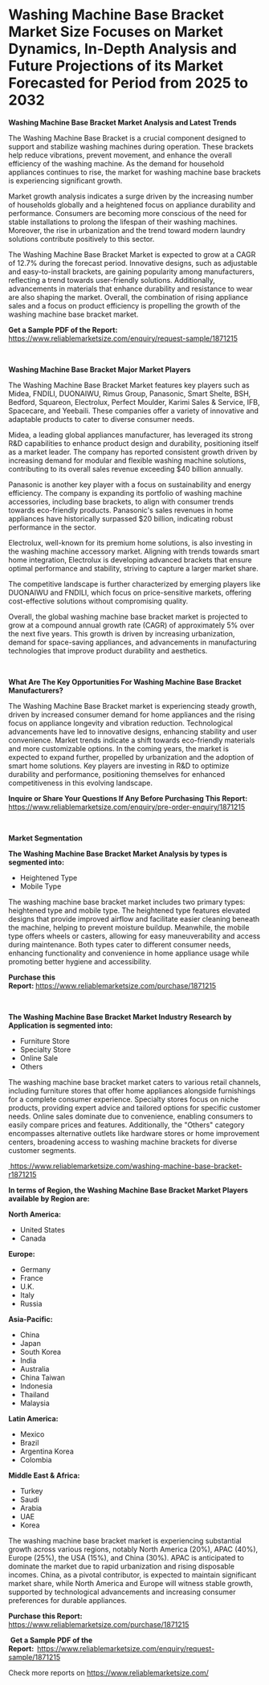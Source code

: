 <p><h1>Washing Machine Base Bracket Market Size Focuses on Market Dynamics, In-Depth Analysis and Future Projections of its Market Forecasted for Period from 2025 to 2032</h1></p><p><strong>Washing Machine Base Bracket Market Analysis and Latest Trends</strong></p>
<p><p>The Washing Machine Base Bracket is a crucial component designed to support and stabilize washing machines during operation. These brackets help reduce vibrations, prevent movement, and enhance the overall efficiency of the washing machine. As the demand for household appliances continues to rise, the market for washing machine base brackets is experiencing significant growth.</p><p>Market growth analysis indicates a surge driven by the increasing number of households globally and a heightened focus on appliance durability and performance. Consumers are becoming more conscious of the need for stable installations to prolong the lifespan of their washing machines. Moreover, the rise in urbanization and the trend toward modern laundry solutions contribute positively to this sector.</p><p>The Washing Machine Base Bracket Market is expected to grow at a CAGR of 12.7% during the forecast period. Innovative designs, such as adjustable and easy-to-install brackets, are gaining popularity among manufacturers, reflecting a trend towards user-friendly solutions. Additionally, advancements in materials that enhance durability and resistance to wear are also shaping the market. Overall, the combination of rising appliance sales and a focus on product efficiency is propelling the growth of the washing machine base bracket market.</p></p>
<p><strong>Get a Sample PDF of the Report:&nbsp;</strong> <a href="https://www.reliablemarketsize.com/enquiry/request-sample/1871215?utm_campaign=2005&utm_medium=2&utm_source=Github&utm_content=ia&utm_term=10022025&utm_id=washing-machine-base-bracket">https://www.reliablemarketsize.com/enquiry/request-sample/1871215</a></p>
<p>&nbsp;</p>
<p><strong>Washing Machine Base Bracket Major Market Players</strong></p>
<p><p>The Washing Machine Base Bracket Market features key players such as Midea, FNDILI, DUONAIWU, Rimus Group, Panasonic, Smart Shelte, BSH, Bedford, Squareon, Electrolux, Perfect Moulder, Karimi Sales & Service, IFB, Spacecare, and Yeebaili. These companies offer a variety of innovative and adaptable products to cater to diverse consumer needs.</p><p>Midea, a leading global appliances manufacturer, has leveraged its strong R&D capabilities to enhance product design and durability, positioning itself as a market leader. The company has reported consistent growth driven by increasing demand for modular and flexible washing machine solutions, contributing to its overall sales revenue exceeding $40 billion annually.</p><p>Panasonic is another key player with a focus on sustainability and energy efficiency. The company is expanding its portfolio of washing machine accessories, including base brackets, to align with consumer trends towards eco-friendly products. Panasonic's sales revenues in home appliances have historically surpassed $20 billion, indicating robust performance in the sector.</p><p>Electrolux, well-known for its premium home solutions, is also investing in the washing machine accessory market. Aligning with trends towards smart home integration, Electrolux is developing advanced brackets that ensure optimal performance and stability, striving to capture a larger market share.</p><p>The competitive landscape is further characterized by emerging players like DUONAIWU and FNDILI, which focus on price-sensitive markets, offering cost-effective solutions without compromising quality. </p><p>Overall, the global washing machine base bracket market is projected to grow at a compound annual growth rate (CAGR) of approximately 5% over the next five years. This growth is driven by increasing urbanization, demand for space-saving appliances, and advancements in manufacturing technologies that improve product durability and aesthetics.</p></p>
<p>&nbsp;</p>
<p><strong>What Are The Key Opportunities For Washing Machine Base Bracket Manufacturers?</strong></p>
<p><p>The Washing Machine Base Bracket market is experiencing steady growth, driven by increased consumer demand for home appliances and the rising focus on appliance longevity and vibration reduction. Technological advancements have led to innovative designs, enhancing stability and user convenience. Market trends indicate a shift towards eco-friendly materials and more customizable options. In the coming years, the market is expected to expand further, propelled by urbanization and the adoption of smart home solutions. Key players are investing in R&D to optimize durability and performance, positioning themselves for enhanced competitiveness in this evolving landscape.</p></p>
<p><strong>Inquire or Share Your Questions If Any Before Purchasing This Report:</strong> <a href="https://www.reliablemarketsize.com/enquiry/pre-order-enquiry/1871215?utm_campaign=2005&utm_medium=2&utm_source=Github&utm_content=ia&utm_term=10022025&utm_id=washing-machine-base-bracket">https://www.reliablemarketsize.com/enquiry/pre-order-enquiry/1871215</a></p>
<p>&nbsp;</p>
<p><strong>Market Segmentation</strong></p>
<p><strong>The Washing Machine Base Bracket Market Analysis by types is segmented into:</strong></p>
<p><ul><li>Heightened Type</li><li>Mobile Type</li></ul></p>
<p><p>The washing machine base bracket market includes two primary types: heightened type and mobile type. The heightened type features elevated designs that provide improved airflow and facilitate easier cleaning beneath the machine, helping to prevent moisture buildup. Meanwhile, the mobile type offers wheels or casters, allowing for easy maneuverability and access during maintenance. Both types cater to different consumer needs, enhancing functionality and convenience in home appliance usage while promoting better hygiene and accessibility.</p></p>
<p><strong>Purchase this Report:&nbsp;</strong><a href="https://www.reliablemarketsize.com/purchase/1871215?utm_campaign=2005&utm_medium=2&utm_source=Github&utm_content=ia&utm_term=10022025&utm_id=washing-machine-base-bracket">https://www.reliablemarketsize.com/purchase/1871215</a></p>
<p>&nbsp;</p>
<p><strong>The Washing Machine Base Bracket Market Industry Research by Application is segmented into:</strong></p>
<p><ul><li>Furniture Store</li><li>Specialty Store</li><li>Online Sale</li><li>Others</li></ul></p>
<p><p>The washing machine base bracket market caters to various retail channels, including furniture stores that offer home appliances alongside furnishings for a complete consumer experience. Specialty stores focus on niche products, providing expert advice and tailored options for specific customer needs. Online sales dominate due to convenience, enabling consumers to easily compare prices and features. Additionally, the "Others" category encompasses alternative outlets like hardware stores or home improvement centers, broadening access to washing machine brackets for diverse customer segments.</p></p>
<p><a href="https://www.reliablemarketsize.com/washing-machine-base-bracket-r1871215?utm_campaign=2005&utm_medium=2&utm_source=Github&utm_content=ia&utm_term=10022025&utm_id=washing-machine-base-bracket">&nbsp;https://www.reliablemarketsize.com/washing-machine-base-bracket-r1871215</a></p>
<p><strong>In terms of Region, the Washing Machine Base Bracket Market Players available by Region are:</strong></p>
<p>
    <p> <strong> North America: </strong>
        <ul>
            <li>United States</li>
            <li>Canada</li>
        </ul>
        </p> 
    <p> <strong> Europe: </strong>
        <ul>
            <li>Germany</li>
            <li>France</li>
            <li>U.K.</li>
            <li>Italy</li>
            <li>Russia</li>
        </ul>
        </p> 
    <p> <strong> Asia-Pacific: </strong>
        <ul>
            <li>China</li>
            <li>Japan</li>
            <li>South Korea</li>
            <li>India</li>
            <li>Australia</li>
            <li>China Taiwan</li>
            <li>Indonesia</li>
            <li>Thailand</li>
            <li>Malaysia</li>
        </ul>
        </p> 
    <p> <strong> Latin America: </strong>
        <ul>
            <li>Mexico</li>
            <li>Brazil</li>
            <li>Argentina Korea</li>
            <li>Colombia</li>
        </ul>
        </p> 
    <p> <strong> Middle East & Africa: </strong>
        <ul>
            <li>Turkey</li>
            <li>Saudi</li>
            <li>Arabia</li>
            <li>UAE</li>
            <li>Korea</li>
        </ul>
    </p>
    </p>
<p><p>The washing machine base bracket market is experiencing substantial growth across various regions, notably North America (20%), APAC (40%), Europe (25%), the USA (15%), and China (30%). APAC is anticipated to dominate the market due to rapid urbanization and rising disposable incomes. China, as a pivotal contributor, is expected to maintain significant market share, while North America and Europe will witness stable growth, supported by technological advancements and increasing consumer preferences for durable appliances.</p></p>
<p><strong>Purchase this Report: </strong><a href="https://www.reliablemarketsize.com/purchase/1871215?utm_campaign=2005&utm_medium=2&utm_source=Github&utm_content=ia&utm_term=10022025&utm_id=washing-machine-base-bracket">https://www.reliablemarketsize.com/purchase/1871215</a></p>
<p>&nbsp;<strong>Get a Sample PDF of the Report:&nbsp;&nbsp;</strong><a href="https://www.reliablemarketsize.com/enquiry/request-sample/1871215?utm_campaign=2005&utm_medium=2&utm_source=Github&utm_content=ia&utm_term=10022025&utm_id=washing-machine-base-bracket">https://www.reliablemarketsize.com/enquiry/request-sample/1871215</a></p>
<p><strong></strong></p>
<p>Check more reports on <a href="https://www.reliablemarketsize.com/?utm_campaign=2005&utm_medium=2&utm_source=Github&utm_content=ia&utm_term=10022025&utm_id=washing-machine-base-bracket">https://www.reliablemarketsize.com/</a></p>